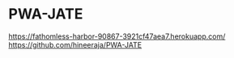 # PWA-JATE
https://fathomless-harbor-90867-3921cf47aea7.herokuapp.com/
https://github.com/hineeraja/PWA-JATE